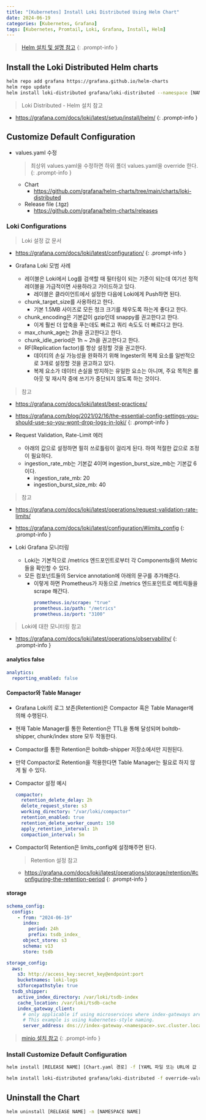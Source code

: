 ```yaml
---
title: "[Kubernetes] Install Loki Distributed Using Helm Chart"
date: 2024-06-19
categories: [Kubernetes, Grafana]
tags: [Kubernetes, Promtail, Loki, Grafana, Install, Helm]
---
```


> [Helm 설치 및 설명 참고](https://kyungryeol-yoon.github.io/posts/kubernetes-helm/)
{: .prompt-info }

## Install the Loki Distributed Helm charts

```bash
helm repo add grafana https://grafana.github.io/helm-charts
helm repo update
helm install loki-distributed grafana/loki-distributed --namespace [NAMESPACE NAME] --version [VERSION]
```

> Loki Distributed - Helm 설치 참고
- <https://grafana.com/docs/loki/latest/setup/install/helm/>
{: .prompt-info }

## Customize Default Configuration

- values.yaml 수정

  > 최상위 values.yaml을 수정하면 하위 폴더 values.yaml을 override 한다.
  {: .prompt-info }
  
  - Chart
    - <https://github.com/grafana/helm-charts/tree/main/charts/loki-distributed>
  - Release file (.tgz)
    - <https://github.com/grafana/helm-charts/releases>

### Loki Configurations

> Loki 설정 값 문서
- <https://grafana.com/docs/loki/latest/configuration/>
{: .prompt-info }

- Grafana Loki 모범 사례
  - 레이블은 Loki에서 Log를 검색할 때 필터링이 되는 기준이 되는데 여기선 정적 레이블을 가급적이면 사용하라고 가이드하고 있다.
    - 레이블은 클라이언트에서 설정한 다음에 Loki에게 Push하면 된다.
  - chunk_target_size를 사용하라고 한다.
    - 기본 1.5MB 사이즈로 모든 청크 크기를 채우도록 하는게 좋다고 한다.
  - chunk_encoding은 기본값이 gzip인데 snappy를 권고한다고 한다.
    - 이게 훨씬 더 압축을 푸는데도 빠르고 쿼리 속도도 더 빠르다고 한다.
  - max_chunk_age는 2h을 권고한다고 한다.
  - chunk_idle_period은 1h ~ 2h을 권고한다고 한다.
  - RF(Replication factor)를 항상 설정할 것을 권고한다.
    - 데이티의 손실 가능성을 완화하기 위해 Ingester의 복제 요소를 일반적으로 3개로 설정할 것을 권고하고 있다.
    - 복제 요소가 데이터 손실을 방지하는 유일한 요소는 아니며, 주요 목적은 롤아웃 및 재시작 중에 쓰기가 중단되지 않도록 하는 것이다.

> 참고
  - <https://grafana.com/docs/loki/latest/best-practices/>
  - <https://grafana.com/blog/2021/02/16/the-essential-config-settings-you-should-use-so-you-wont-drop-logs-in-loki/>
{: .prompt-info }

- Request Validation, Rate-Limit 에러
  - 아래의 값으로 설정하면 필히 쓰로틀링이 걸리게 된다. 하여 적절한 값으로 조정이 필요하다.
  - ingestion_rate_mb는 기본값 4이며 ingestion_burst_size_mb는 기본값 6이다.
    - ingestion_rate_mb: 20
    - ingestion_burst_size_mb: 40

> 참고
  - <https://grafana.com/docs/loki/latest/operations/request-validation-rate-limits/>
  - <https://grafana.com/docs/loki/latest/configuration/#limits_config>
{: .prompt-info }

- Loki Grafana 모니터링
  - Loki는 기본적으로 /metrics 엔드포인트로부터 각 Components들의 Metric들을 확인할 수 있다.
  - 모든 컴포넌트들의 Service annotation에 아래의 문구를 추가해준다.
    - 이렇게 하면 Prometheus가 자동으로 /metrics 엔드포인트로 메트릭들을 scrape 해간다.
        ```yaml
        prometheus.io/scrape: "true"
        prometheus.io/path: "/metrics"
        prometheus.io/port: "3100"
        ```

> Loki에 대한 모니터링 참고
- <https://grafana.com/docs/loki/latest/operations/observability/>
{: .prompt-info }

#### analytics false

```yaml
analytics:
  reporting_enabled: false
```

#### Compactor와 Table Manager

- Grafana Loki의 로그 보존(Retention)은 Compactor 혹은 Table Manager에 의해 수행된다.
- 현재 Table Manager를 통한 Retention은 TTL을 통해 달성되며 boltdb-shipper, chunk/index store 모두 작동한다.
- Compactor를 통한 Retention은 boltdb-shipper 저장소에서만 지원된다.
- 만약 Compactor로 Retention을 적용한다면 Table Manager는 필요로 하지 않게 될 수 있다.

- Compactor 설정 예시
  ```yaml
  compactor:
    retention_delete_delay: 2h
    delete_request_store: s3
    working_directory: "/var/loki/compactor"
    retention_enabled: true
    retention_delete_worker_count: 150
    apply_retention_interval: 1h
    compaction_interval: 5m
  ```
- Compactor의 Retention은 limits_config에 설정해주면 된다.

  > Retention 설정 참고
  - <https://grafana.com/docs/loki/latest/operations/storage/retention/#configuring-the-retention-period>
  {: .prompt-info }

#### storage

```yaml
schema_config:
  configs:
    - from: "2024-06-19"
      index:
        period: 24h
        prefix: tsdb_index_
      object_store: s3
      schema: v13
      store: tsdb

storage_config:
  aws:
    s3: http://access_key:secret_key@endpoint:port
    bucketnames: loki-logs
    s3forcepathstyle: true
  tsdb_shipper:
    active_index_directory: /var/loki/tsdb-index
    cache_location: /var/loki/tsdb-cache
    index_gateway_client:
      # only applicable if using microservices where index-gateways are independently deployed.
      # This example is using kubernetes-style naming.
      server_address: dns:///index-gateway.<namespace>.svc.cluster.local:9095
```

> [minio 설치 참고](https://kyungryeol-yoon.github.io/posts/kubernetes-deploy-minio/)
{: .prompt-info }

### Install Customize Default Configuration

```bash
helm install [RELEASE NAME] [Chart.yaml 경로] -f [YAML 파일 또는 URL에 값 지정 (여러 개를 지정가능)] -n [NAMESPACE NAME]
```

```bash
helm install loki-distributed grafana/loki-distributed -f override-values.yaml -n [NAMESPACE NAME]
```

## Uninstall the Chart

```bash
helm uninstall [RELEASE NAME] -n [NAMESPACE NAME]
```